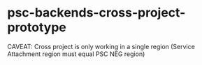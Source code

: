 # psc-backends-cross-project-prototype

CAVEAT:
Cross project is only working in a single region (Service Attachment region must equal PSC NEG region)
